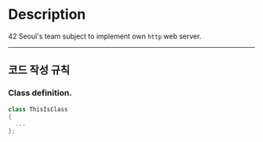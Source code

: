 # Description
42 Seoul's team subject to implement own `http` web server.



---


## 코드 작성 규칙

### Class definition.

```c++
class ThisIsClass
{
  ...
};
```

